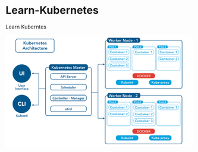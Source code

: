 # Learn-Kubernetes
Learn Kuberntes

![image alt](https://github.com/wisdom2608/Learn-Kubernetes/blob/7b468312376df2afd9111d6565962822d955bf52/k8s_architecture_1.png)

